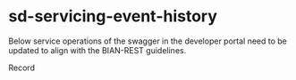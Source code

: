 # sd-servicing-event-history

Below service operations of the swagger in the developer portal need to be updated to align with the BIAN-REST guidelines.

Record